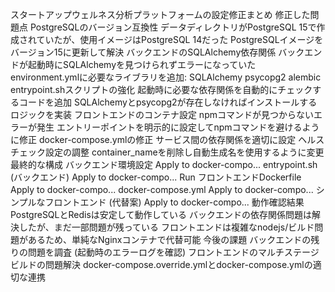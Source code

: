 スタートアップウェルネス分析プラットフォームの設定修正まとめ
修正した問題点
PostgreSQLのバージョン互換性
データディレクトリがPostgreSQL 15で作成されていたが、使用イメージはPostgreSQL 14だった
PostgreSQLイメージをバージョン15に更新して解決
バックエンドのSQLAlchemy依存関係
バックエンドが起動時にSQLAlchemyを見つけられずエラーになっていた
environment.ymlに必要なライブラリを追加:
SQLAlchemy
psycopg2
alembic
entrypoint.shスクリプトの強化
起動時に必要な依存関係を自動的にチェックするコードを追加
SQLAlchemyとpsycopg2が存在しなければインストールするロジックを実装
フロントエンドのコンテナ設定
npmコマンドが見つからないエラーが発生
エントリーポイントを明示的に設定してnpmコマンドを避けるように修正
docker-compose.ymlの修正
サービス間の依存関係を適切に設定
ヘルスチェック設定の調整
container_nameを削除し自動生成名を使用するように変更
最終的な構成
バックエンド環境設定
Apply to docker-compo...
entrypoint.sh (バックエンド)
Apply to docker-compo...
Run
フロントエンドDockerfile
Apply to docker-compo...
docker-compose.yml
Apply to docker-compo...
シンプルなフロントエンド (代替案)
Apply to docker-compo...
動作確認結果
PostgreSQLとRedisは安定して動作している
バックエンドの依存関係問題は解決したが、まだ一部問題が残っている
フロントエンドは複雑なnodejs/ビルド問題があるため、単純なNginxコンテナで代替可能
今後の課題
バックエンドの残りの問題を調査 (起動時のエラーログを確認)
フロントエンドのマルチステージビルドの問題解決
docker-compose.override.ymlとdocker-compose.ymlの適切な連携